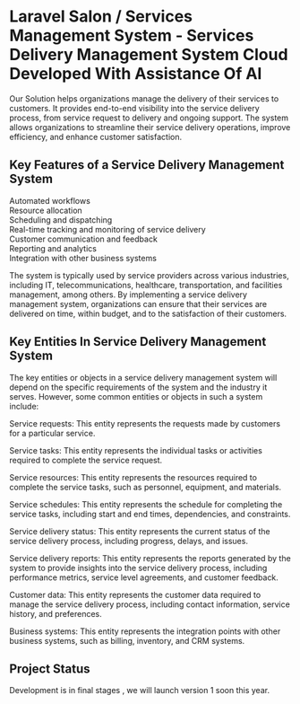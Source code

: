# Laravel Salon / Services Management System - Services Delivery Management System Cloud Developed With Assistance Of AI

Our Solution helps organizations manage the delivery of their services to customers. It provides end-to-end visibility into the service delivery process, from service request to delivery and ongoing support. The system allows organizations to streamline their service delivery operations, improve efficiency, and enhance customer satisfaction.

## Key Features of a Service Delivery Management System  
Automated workflows  
Resource allocation  
Scheduling and dispatching  
Real-time tracking and monitoring of service delivery  
Customer communication and feedback  
Reporting and analytics  
Integration with other business systems  

The system is typically used by service providers across various industries, including IT, telecommunications, healthcare, transportation, and facilities management, among others. By implementing a service delivery management system, organizations can ensure that their services are delivered on time, within budget, and to the satisfaction of their customers.

## Key Entities In Service Delivery Management System 
The key entities or objects in a service delivery management system will depend on the specific requirements of the system and the industry it serves. However, some common entities or objects in such a system include:

Service requests: This entity represents the requests made by customers for a particular service.

Service tasks: This entity represents the individual tasks or activities required to complete the service request.

Service resources: This entity represents the resources required to complete the service tasks, such as personnel, equipment, and materials.

Service schedules: This entity represents the schedule for completing the service tasks, including start and end times, dependencies, and constraints.

Service delivery status: This entity represents the current status of the service delivery process, including progress, delays, and issues.

Service delivery reports: This entity represents the reports generated by the system to provide insights into the service delivery process, including performance metrics, service level agreements, and customer feedback.

Customer data: This entity represents the customer data required to manage the service delivery process, including contact information, service history, and preferences.

Business systems: This entity represents the integration points with other business systems, such as billing, inventory, and CRM systems.

## Project Status
Development is in final stages , we will launch version 1 soon this year.
